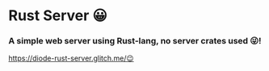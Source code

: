 # Rust Server 😀️

### A simple web server using Rust-lang, no server crates used 😜️!

https://diode-rust-server.glitch.me/😉
